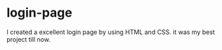 # login-page
I created a excellent login page by using HTML and CSS. it was my best project till now.
